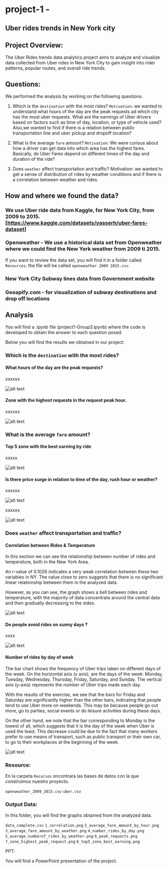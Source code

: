 # project-1 - 
## Uber rides trends in New York city

## Project Overview: 
The Uber Rides trends data analytics project aims to analyze and visualize data collected from Uber rides in New York City to gain insight into rider patterns, popular routes, and overall ride trends.

## Questions:
We performed the analysis by working on the following questions.

1. Which is the `destination` with the most rides?
`Motivation`: we wanted to understand what hours of the day are the peak requests ad which city has the most uber requests.
What are the earnings of Uber drivers based on factors such as time of day, location, or type of vehicle used?
Also,we wanted to find if there is a relation between public transportation line and uber pickup and dropoff location? 

2. What is the average `fare` amount?
`Motivation`: We were curious about how a driver can get data into which area has the highest fares. Basically, do Uber Fares depend on different times of the day and duration of the ride?
	
3. Does `weather` affect transportation and traffic?
Motivation: we wanted to get a sense of distribution of rides by weather conditions and if there is a correlation between weather and rides.

## How and where we found the data? 

### We use Uber ride data from Kaggle, for New York City, from 2009 to 2015. [https://www.kaggle.com/datasets/yasserh/uber-fares-dataset]

### Openweather - We use a historical data set from Openweather where we could find the New York weather from 2009 ti 2015.

If you want to review the data set, you will find it in a folder called `Resources`; the file will be called `openweather 2009 2015.csv`.

### New York City Subway lines data from Government website

### Geoapify.com - for visualization of subway destinations and drop off locations

## Analysis

You will find a .ipynb file (project1-Group3.ipynb) where the code is developed to obtain the answer to each question posed.

Below you will find the results we obtained in our project:

### Which is the `destination` with the most rides?

#### What hours of the day are the peak requests?

xxxxxx

![alt text](https://github.com/KevinZhuangC/project-1/blob/main/output_data/6_peak_requests.png)

#### Zone with the highest requests in the request peak hour.

xxxxxx

![alt text](https://github.com/KevinZhuangC/project-1/blob/main/output_data/7_zone_highest_peak_request.png)



### What is the average `fare` amount?

#### Top 5 zone with the best earning by ride

xxxxx

![alt text](https://github.com/KevinZhuangC/project-1/blob/main/output_data/8_top5_zone_best_earning.png)


#### Is there price surge in relation to time of the day, rush hour or weather?

xxxxxx

![alt text](https://github.com/KevinZhuangC/project-1/blob/main/output_data/3_average_fare_amount_by_weather.png)

xxxxxx

![alt text](https://github.com/KevinZhuangC/project-1/blob/main/output_data/5_average_numberof_rides_by_weather.png)

### Does `weather` affect transportation and traffic?

#### Correlation between Rides & Temperature

In this section we can see the relationship between number of rides and temperature, both in the New York Area.

An r-value of 0.1026 indicates a very weak correlation between these two variables in NY. The value close to zero suggests that there is no significant linear relationship between them in the analyzed data.

However, as you can see, the graph shows a bell between rides and temperature, with the majority of data concentrate around the central data and then gradually decreasing to the sides. 

![alt text](https://github.com/KevinZhuangC/project-1/blob/main/output_data/1_correlation.png)

#### Do people avoid rides on sunny days ?

xxxx

![alt text](https://github.com/KevinZhuangC/project-1/blob/main/output_data/5_average_numberof_rides_by_weather.png)


#### Number of rides by day of week

The bar chart shows the frequency of Uber trips taken on different days of the week. On the horizontal axis (x axis), are the days of the week: Monday, Tuesday, Wednesday, Thursday, Friday, Saturday, and Sunday. The vertical axis (y-axis) represents the number of Uber trips made each day.

With the results of the exercise, we see that the bars for Friday and Saturday are significantly higher than the other bars, indicating that people tend to use Uber more on weekends. This may be because people go out more, go to parties, social events or do leisure activities during these days.

On the other hand, we note that the bar corresponding to Monday is the lowest of all, which suggests that it is the day of the week when Uber is used the least. This decrease could be due to the fact that many workers prefer to use means of transport, such as public transport or their own car, to go to their workplaces at the beginning of the week.

![alt text](https://github.com/KevinZhuangC/project-1/blob/main/output_data/4_number_rides_by_day.png)

### Resource: 

En la carpeta `Recursos` encontrara las bases de datos con la que construimos nuestro proyecto.

`openweather_2009_2015.csv`
`uber.csv`

### Output Data:

In this folder, you will find the graphs obtained from the analyzed data.

`data_complete.csv`
`1_correlation.png`
`2_average_fare_amount_by_hour.png`
`3_average_fare_amount_by_weather.png`
`4_number_rides_by_day.png`
`5_average_numberof_rides_by_weather.png`
`6_peak_requests.png`
`7_zone_highest_peak_request.png`
`8_top5_zone_best_earning.png`


PPT: 

You will find a PowerPoint presentation of the project.





